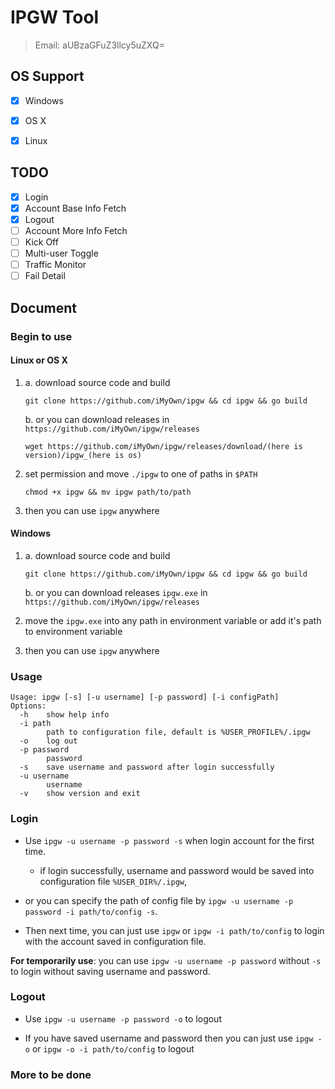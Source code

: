 # IPGW Tool
> Email: aUBzaGFuZ3llcy5uZXQ=

## OS Support
- [x] Windows
- [x] OS X
- [x] Linux



## TODO
- [x] Login
- [x] Account Base Info Fetch
- [x] Logout
- [ ] Account More Info Fetch
- [ ] Kick Off
- [ ] Multi-user Toggle
- [ ] Traffic Monitor
- [ ] Fail Detail

## Document
### Begin to use
#### Linux or OS X
1.
    a. download source code and build

    `git clone https://github.com/iMyOwn/ipgw && cd ipgw && go build`
    
    b. or you can download releases in `https://github.com/iMyOwn/ipgw/releases`

    `wget https://github.com/iMyOwn/ipgw/releases/download/(here is version)/ipgw_(here is os)`

2. set permission and move `./ipgw` to one of paths in `$PATH`

    `chmod +x ipgw && mv ipgw path/to/path`
   
3. then you can use `ipgw` anywhere

#### Windows
1.
    a. download source code and build

    `git clone https://github.com/iMyOwn/ipgw && cd ipgw && go build`
    
    b. or you can download releases `ipgw.exe` in `https://github.com/iMyOwn/ipgw/releases`

2. move the `ipgw.exe` into any path in environment variable or add it's path to environment variable

3. then you can use `ipgw` anywhere

### Usage
```
Usage: ipgw [-s] [-u username] [-p password] [-i configPath]
Options:
  -h    show help info
  -i path
        path to configuration file, default is %USER_PROFILE%/.ipgw
  -o    log out
  -p password
        password
  -s    save username and password after login successfully
  -u username
        username
  -v    show version and exit
```

### Login

- Use `ipgw -u username -p password -s` when login account for the first time.

    - if login successfully, username and password would be saved into configuration file `%USER_DIR%/.ipgw`,

- or you can specify the path of config file by `ipgw -u username -p password -i path/to/config -s`.

- Then next time, you can just use `ipgw` or `ipgw -i path/to/config` to login with the account saved in configuration file.


**For temporarily use**: you can use `ipgw -u username -p password` without `-s` to login without saving username and password.

### Logout

- Use `ipgw -u username -p password -o` to logout

- If you have saved username and password then you can just use `ipgw -o` or `ipgw -o -i path/to/config` to logout

### More to be done